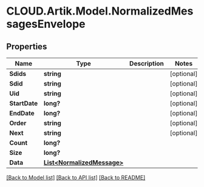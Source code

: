 # CLOUD.Artik.Model.NormalizedMessagesEnvelope
## Properties

Name | Type | Description | Notes
------------ | ------------- | ------------- | -------------
**Sdids** | **string** |  | [optional] 
**Sdid** | **string** |  | [optional] 
**Uid** | **string** |  | [optional] 
**StartDate** | **long?** |  | [optional] 
**EndDate** | **long?** |  | [optional] 
**Order** | **string** |  | [optional] 
**Next** | **string** |  | [optional] 
**Count** | **long?** |  | 
**Size** | **long?** |  | 
**Data** | [**List&lt;NormalizedMessage&gt;**](NormalizedMessage.md) |  | 

[[Back to Model list]](../README.md#documentation-for-models) [[Back to API list]](../README.md#documentation-for-api-endpoints) [[Back to README]](../README.md)

